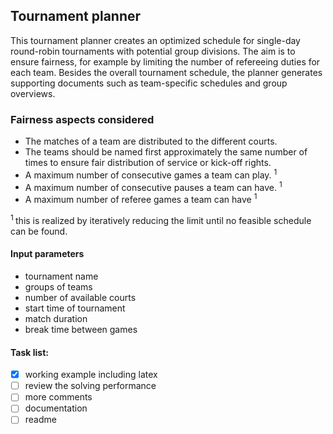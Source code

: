 ## Tournament planner
This tournament planner creates an optimized schedule for single-day round-robin tournaments with potential group divisions. The aim is to ensure fairness, for example by limiting the number of refereeing duties for each team. Besides the overall tournament schedule, the planner generates supporting documents such as team-specific schedules and group overviews.

### Fairness aspects considered
- The matches of a team are distributed to the different courts.
- The teams should be named first approximately the same number of times to ensure fair distribution of service or kick-off rights.
- A maximum number of consecutive games a team can play. <sup> 1 </sup>
- A maximum number of consecutive pauses a team can have. <sup> 1 </sup>
- A maximum number of referee games a team can have <sup> 1 </sup>

<sup> 1 </sup> this is realized by iteratively reducing the limit until no feasible schedule can be found.

#### Input parameters
- tournament name
- groups of teams
- number of available courts
- start time of tournament
- match duration
- break time between games

#### Task list:
- [x] working example including latex
- [ ] review the solving performance
- [ ] more comments
- [ ] documentation
- [ ] readme
